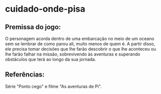 # cuidado-onde-pisa

## Premissa do jogo:

O personagem acorda dentro de uma embarcação no meio de um oceano sem se lembrar de como parou ali, muito menos de quem é. A partir disso, ele precisa tomar decisões que lhe farão descobrir o que lhe aconteceu ou lhe farão falhar na missão, sobrevivendo às aventuras e superando obstáculos que terá ao longo da sua jornada.

## Referências: 
Série "Ponto cego" e filme "As aventuras de Pi".
